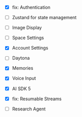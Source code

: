 - [x] fix: Authentication
- [ ] Zustand for state management
- [ ] Image Display
- [ ] Space Settings
- [x] Account Settings
- [ ] Daytona
- [x] Memories
- [x] Voice Input
- [x] AI SDK 5
- [x] fix: Resumable Streams

- [ ] Research Agent
